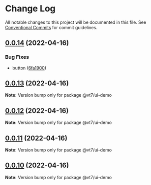 # Change Log

All notable changes to this project will be documented in this file.
See [Conventional Commits](https://conventionalcommits.org) for commit guidelines.

## [0.0.14](https://github.com/vuthanhbayit/lerna-hello-world/compare/v0.0.13...v0.0.14) (2022-04-16)


### Bug Fixes

* button ([6fa1900](https://github.com/vuthanhbayit/lerna-hello-world/commit/6fa1900cd9ed609b68a3b939e027e68b63e8983d))





## [0.0.13](https://github.com/vuthanhbayit/lerna-hello-world/compare/v0.0.12...v0.0.13) (2022-04-16)

**Note:** Version bump only for package @vt7/ui-demo





## [0.0.12](https://github.com/vuthanhbayit/lerna-hello-world/compare/v0.0.11...v0.0.12) (2022-04-16)

**Note:** Version bump only for package @vt7/ui-demo





## [0.0.11](https://github.com/vuthanhbayit/lerna-hello-world/compare/v0.0.10...v0.0.11) (2022-04-16)

**Note:** Version bump only for package @vt7/ui-demo





## [0.0.10](https://github.com/vuthanhbayit/lerna-hello-world/compare/v0.0.9...v0.0.10) (2022-04-16)

**Note:** Version bump only for package @vt7/ui-demo
